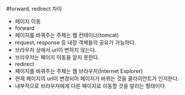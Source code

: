 #forward, redirect 차이

- 페이지 이동
- forward
 - 페이지를 바꿔주는 주체는 웹 컨테이너(tomcat)
 - request, response 등 내장 객체들의 공유가 가능하다.
 - 브라우저 상에서 url이 변하지 않는다.
 - 브라우저는 페이지 이동을 알지 못한다.
- redirect
 - 페이지를 바꿔주는 주체는 웹 브라우저(Internet Explorer)
 - 현재 페이지의 url이 변경되어 페이지가 바뀌는 것을 클라이언트가 인지한다.
 - 내부적으로 브라우저에게 다른 페이지로 이동할 것을 알리는 형태이다.
